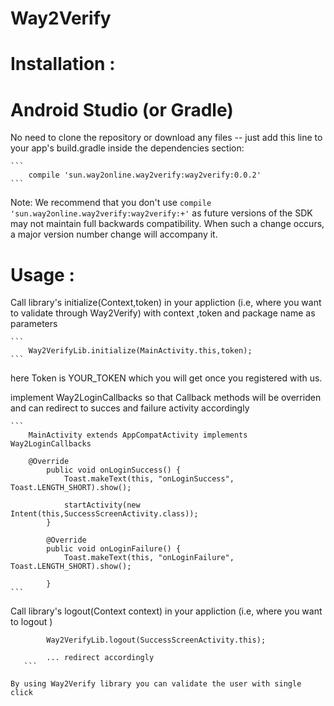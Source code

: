 # Way2Verify


# Installation :

# Android Studio (or Gradle)

No need to clone the repository or download any files -- just add this line to your app's build.gradle inside the dependencies section:

    ```
        compile 'sun.way2online.way2verify:way2verify:0.0.2'
    ```
Note: We recommend that you don't use
    ```
        compile 'sun.way2online.way2verify:way2verify:+'
    ```
  as future versions of the SDK may not maintain full backwards compatibility. When such a change occurs, a major version number change will accompany it.

# Usage :


Call library's initialize(Context,token) in your appliction (i.e, where you want to validate through Way2Verify)
with context ,token and package name as parameters

    ```
        Way2VerifyLib.initialize(MainActivity.this,token);
    ```
here Token is YOUR_TOKEN which you will get once you registered with us.


implement  Way2LoginCallbacks so that Callback methods will be overriden and can redirect to succes and failure activity accordingly

    ```
        MainActivity extends AppCompatActivity implements Way2LoginCallbacks

        @Override
            public void onLoginSuccess() {
                Toast.makeText(this, "onLoginSuccess", Toast.LENGTH_SHORT).show();

                startActivity(new Intent(this,SuccessScreenActivity.class));
            }

            @Override
            public void onLoginFailure() {
                Toast.makeText(this, "onLoginFailure", Toast.LENGTH_SHORT).show();

            }
    ```
Call library's logout(Context context) in your appliction (i.e, where you want to logout )

 ```
         Way2VerifyLib.logout(SuccessScreenActivity.this);

         ... redirect accordingly
    ```

By using Way2Verify library you can validate the user with single click

